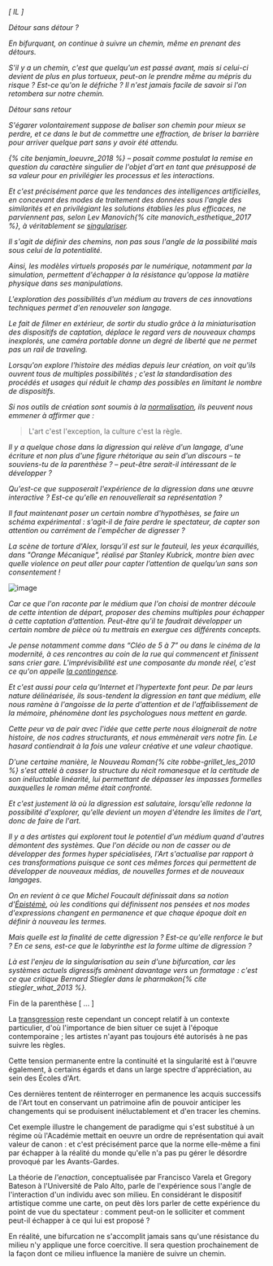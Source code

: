 _[ IL ]_

_Détour sans détour ?_

_En bifurquant, on continue à suivre un chemin, même en prenant des détours._

_S'il y a un chemin, c'est que quelqu'un est passé avant, mais si celui-ci devient de plus en plus tortueux, peut-on le prendre même au mépris du risque ? Est-ce qu'on le défriche ? Il n'est jamais facile de savoir si l'on retombera sur notre chemin._

_Détour sans retour_

_S'égarer volontairement suppose de baliser son chemin pour mieux se perdre, et ce dans le but de commettre une effraction, de briser la barrière pour arriver quelque part sans y avoir été attendu._

_{% cite benjamin_loeuvre_2018 %}  &ndash; posait comme postulat la remise en question du caractère singulier de l'objet d'art en tant que présupposé de sa valeur pour en privilégier les processus et les interactions._

_Et c'est précisément parce que les tendances des intelligences artificielles, en concevant des modes de traitement des données sous l'angle des similarités et en privilégiant les solutions établies les plus efficaces, ne parviennent pas, selon Lev Manovich{% cite manovich_esthetique_2017 %}, à véritablement se [singulariser](https://bifurcation.etxetxe.fr/7-annexes/lexique/)._

_Il s'agit de définir des chemins, non pas sous l'angle de la possibilité mais sous celui de la potentialité._

_Ainsi, les modèles virtuels proposés par le numérique, notamment par la simulation, permettent d'échapper à la résistance qu'oppose la matière physique dans ses manipulations._

_L'exploration des possibilités d'un médium au travers de ces innovations techniques permet d'en renouveler son langage._

_Le fait de filmer en extérieur, de sortir du studio grâce à la miniaturisation des dispositifs de captation, déplace le regard vers de nouveaux champs inexplorés, une caméra portable donne un degré de liberté que ne permet pas un rail de traveling._

_Lorsqu'on explore l'histoire des médias depuis leur création, on voit qu'ils ouvrent tous de multiples possibilités ; c'est la standardisation des procédés et usages qui réduit le champ des possibles en limitant le nombre de dispositifs._

_Si nos outils de création sont soumis à la [normalisation](https://bifurcation.etxetxe.fr/7-annexes/lexique/), ils peuvent nous emmener à affirmer que :_

>L'art c'est l'exception, la culture c'est la règle.

_Il y a quelque chose dans la digression qui relève d'un langage, d'une écriture et non plus d'une figure rhétorique au sein d'un discours – te souviens-tu de la parenthèse ? – peut-être serait-il intéressant de le développer ?_

_Qu'est-ce que supposerait l'expérience de la digression dans une œuvre interactive ? Est-ce qu'elle en renouvellerait sa représentation ?_

_Il faut maintenant poser un certain nombre d'hypothèses, se faire un schéma expérimental : s'agit-il de faire perdre le spectateur, de capter son attention ou carrément de l'empêcher de digresser ?_

_La scène de torture d'Alex, lorsqu’il est sur le fauteuil, les yeux écarquillés, dans "Orange Mécanique", réalisé par Stanley Kubrick, montre bien avec quelle violence on peut aller pour capter l’attention de quelqu’un sans son consentement !_

![image](https://bifurcation.etxetxe.fr/images/alex.png)

_Car ce que l'on raconte par le médium que l'on choisi de montrer découle de cette intention de départ, proposer des chemins multiples pour échapper à cette captation d’attention. Peut-être qu'il te faudrait développer un certain nombre de pièce où tu mettrais en exergue ces différents concepts._

_Je pense notamment comme dans “Cléo de 5 à 7” ou dans le cinéma de la modernité, à ces rencontres au coin de la rue qui commencent et finissent sans crier gare. L'imprévisibilité est une composante du monde réel, c'est ce qu'on appelle [la contingence](https://bifurcation.etxetxe.fr/7-annexes/lexique/)._

_Et c'est aussi pour cela qu'Internet et l'hypertexte font peur. De par leurs nature délinéarisée, ils sous-tendent la digression en tant que médium, elle nous ramène à l'angoisse de la perte d'attention et de l'affaiblissement de la mémoire, phénomène dont les psychologues nous mettent en garde._

_Cette peur va de pair avec l'idée que cette perte nous éloignerait de notre histoire, de nos cadres structurants, et nous emmènerait vers notre fin. Le hasard contiendrait à la fois une valeur créative et une valeur chaotique._

_D'une certaine manière, le Nouveau Roman{% cite robbe-grillet_les_2010 %} s'est attelé à casser la structure du récit romanesque et la certitude de son inéluctable linéarité, lui permettant de dépasser les impasses formelles auxquelles le roman même était confronté._

_Et c'est justement là où la digression est salutaire, lorsqu'elle redonne la possibilité d'explorer, qu'elle devient un moyen d'étendre les limites de l'art, donc de faire de l'art._

_Il y a des artistes qui explorent tout le potentiel d'un médium quand d'autres démontent des systèmes. Que l'on décide ou non de casser ou de développer des formes hyper spécialisées, l'Art s'actualise par rapport à ces transformations puisque ce sont ces mêmes forces qui permettent de développer de nouveaux médias, de nouvelles formes et de nouveaux langages._

_On en revient à ce que Michel Foucault définissait dans sa notion d'[Épistémè](https://www.youtube.com/watch?v=ZY7bzIZ7-Ys), où les conditions qui définissent nos pensées et nos modes d'expressions changent en permanence et que chaque époque doit en définir à nouveau les termes._

_Mais quelle est la finalité de cette digression ? Est-ce qu'elle renforce le but ? En ce sens, est-ce que le labyrinthe est la forme ultime de digression ?_

_Là est l'enjeu de la singularisation au sein d'une bifurcation, car les systèmes actuels digressifs amènent davantage vers un formatage : c'est ce que critique Bernard Stiegler dans le pharmakon{% cite stiegler_what_2013 %}._

Fin de la parenthèse [ ... ]

La [transgression](https://bifurcation.etxetxe.fr/7-annexes/lexique/) reste cependant un concept relatif à un contexte particulier, d'où l'importance de bien situer ce sujet à l'époque contemporaine ; les artistes n'ayant pas toujours été autorisés à ne pas suivre les règles.

Cette tension permanente entre la continuité et la singularité est à l'œuvre également, à certains égards et dans un large spectre d'appréciation, au sein des Écoles d'Art.

Ces dernières tentent de réinterroger en permanence les acquis successifs de l'Art tout en conservant un patrimoine afin de pouvoir anticiper les changements qui se produisent inéluctablement et d'en tracer les chemins.

Cet exemple illustre le changement de paradigme qui s'est substitué à un régime où l'Académie mettait en oeuvre un ordre de représentation qui avait valeur de canon : et c'est précisément parce que la norme elle-même a fini par échapper à la réalité du monde qu'elle n'a pas pu gérer le désordre provoqué par les Avants-Gardes.

La théorie de _l'enaction_,  conceptualisée par Francisco Varela et Gregory Bateson à l'Université de Palo Alto, parle de l'expérience sous l'angle de l'interaction d'un individu avec son milieu. En considérant le dispositif artistique comme une carte, on peut dès lors parler de cette expérience du point de vue du spectateur : comment peut-on le solliciter et comment peut-il échapper à ce qui lui est proposé ?

En réalité, une bifurcation ne s'accomplit jamais sans qu'une résistance du milieu n'y applique une force coercitive. Il sera question prochainement de la façon dont ce milieu influence la manière de suivre un chemin.
